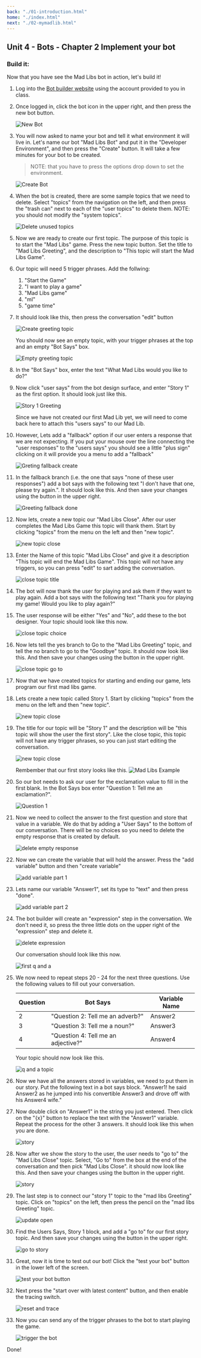 ```yaml
---
back: "./01-introduction.html"
home: "./index.html"
next: "./02-mymadlib.html"
---
```


## Unit 4 - Bots - Chapter 2 Implement your bot


### Build it:

Now that you have see the Mad Libs bot in action, let's build it!


1. Log into the [Bot builder website](https://va.ai.dynamics.com) using the account provided to you in class. 
   
2. Once logged in, click the bot icon in the upper right, and then press the new bot button.

    ![New Bot](./img/mlbot01.png)

3. You will now asked to name your bot and tell it what environment it will live in. Let's name our bot "Mad Libs Bot" and put it in the "Developer Environment", and then press the "Create" button. It will take a few minutes for your bot to be created.
   
    > NOTE: that you have to press the options drop down to set the environment. 

    ![Create Bot](./img/mlbot02.png)

4. When the bot is created, there are some sample topics that we need to delete. Select "topics" from the navigation on the left, and then press the "trash can" next to each of the "user topics" to delete them. NOTE: you should not modify the "system topics".

    ![Delete unused topics](./img/mlbot03.png)

5. Now we are ready to create our first topic. The purpose of this topic is to start the "Mad Libs" game. Press the new topic button. Set the title to "Mad Libs Greeting", and the description to "This topic will start the Mad Libs Game". 
   
6. Our topic will need 5 trigger phrases. Add the follwing:
   1. "Start the Game"
   2. "I want to play a game"
   1. "Mad Libs game"
   2. "ml"
   3. "game time"

7. It should look like this, then press the conversation "edit" button

    ![Create greeting topic](./img/mlbot04.png)

    You should now see an empty topic, with your trigger phrases at the top and an empty "Bot Says" box.

    ![Empty greeting topic](./img/mlbot05.png)

8. In the "Bot Says" box, enter the text "What Mad Libs would you like to do?"

9.  Now click "user says" from the bot design surface, and enter "Story 1" as the first option. It should look just like this. 

    ![Story 1 Greeting](./img/mlbot06.png)

    Since we have not created our first Mad Lib yet, we will need to come back here to attach this "users says" to our Mad Lib. 

10. However, Lets add a "fallback" option if our user enters a response that we are not expecting. If you put your mouse over the line connecting the "user responses" to the "users says" you should see a little "plus sign" clicking on it will provide you a menu to add a "fallback"

    ![Greting fallback create](./img/mlbot07.png)

11. In the fallback branch (i.e. the one that says "none of these user responses") add a bot says with the following text "I don't have that one, please try again.". It should look like this. And then save your changes using the button in the upper right. 

    ![Greeting fallback done](./img/mlbot08.png)

12. Now lets, create a new topic our "Mad Libs Close". After our user completes the Mad Libs Game this topic will thank them. Start by clicking "topics" from the menu on the left and then "new topic".

    ![new topic close](./img/mlbot09.png)

13. Enter the Name of this topic "Mad Libs Close" and give it a description "This topic will end the Mad Libs Game". This topic will not have any triggers, so you can press "edit" to sart adding the conversation. 

    ![close topic title](./img/mlbot10.png)

14. The bot will now thank the user for playing and ask them if they want to play again. Add a bot says with the following text "Thank you for playing my game! Would you like to play again?"

15. The user response will be either "Yes" and "No", add these to the bot designer. Your topic should look like this now. 

    ![close topic choice](./img/mlbot11.png)

16. Now lets tell the yes branch to Go to the "Mad Libs Greeting" topic, and tell the no branch to go to the "Goodbye" topic. It should now look like this. And then save your changes using the button in the upper right. 

    ![close topic go to](./img/mlbot12.png)

17. Now that we have created topics for starting and ending our game, lets program our first mad libs game. 

18. Lets create a new topic called Story 1.  Start by clicking "topics" from the menu on the left and then "new topic".

    ![new topic close](./img/mlbot09.png)

19. The title for our topic will be "Story 1" and the description will be "this topic will show the user the first story". Like the close topic, this topic will not have any trigger phrases, so you can just start editing the conversation. 

    ![new topic close](./img/mlbot13.png)

    Rembember that our first story looks like this.
    ![Mad Libs Example](./img/ml01.png)

20. So our bot needs to ask our user for the exclamation value to fill in the first blank. In the Bot Says box enter "Question 1: Tell me an exclamation?".

    ![Question 1](./img/mlbot14.png)

21. Now we need to collect the answer to the first question and store that value in a variable. We do that by adding a "User Says" to the bottom of our conversation. There will be no choices so you need to delete the empty response that is created by default.  

    ![delete empty response](./img/mlbot15.png)

22. Now we can create the variable that will hold the answer. Press the "add variable" button and then "create variable" 

    ![add variable part 1](./img/mlbot16.png)

23. Lets name our variable "Answer1", set its type to "text" and then press "done".

    ![add variable part 2](./img/mlbot17.png)

24. The bot builder will create an "expression" step in the conversation. We don't need it, so press the three little dots on the upper right of the "expression" step and delete it. 

    ![delete expression](./img/mlbot18.png)

    Our conversation should look like this now. 

    ![first q and a](./img/mlbot19.png)

1. We now need to repeat steps 20 - 24 for the next three questions. Use the following values to fill out your conversation. 


    | Question | Bot Says | Variable Name |
    | -------- | -------- | -------------- |
    | 2 | "Question 2: Tell me an adverb?" | Answer2 |
    | 3 | "Question 3: Tell me a noun?" | Answer3 |
    | 4 | "Question 4: Tell me an adjective?" | Answer4 |

    Your topic should now look like this.
 
    ![q and a topic](./img/mlbot20.png)

2.  Now we have all the answers stored in variables, we need to put them in our story. Put the following text in a bot says block. "Answer1! he said Answer2 as he jumped into his convertible Answer3 and drove off with his Answer4 wife." 

3. Now double click on "Answer1" in the string you just entered. Then click on the "{x}" button to replace the text with the "Answer1" variable. Repeat the process for the other 3 answers. It should look like this when you are done. 

    ![story](./img/mlbot21.png)

4. Now after we show the story to the user, the user needs to "go to" the "Mad Libs Close" topic. Select, "Go to" from the box at the end of the conversation and then pick "Mad Libs Close". it should now look like this. And then save your changes using the button in the upper right. 

    ![story](./img/mlbot22.png)

5. The last step is to connect our "story 1" topic to the "mad libs Greeting" topic. Click on "topics" on the left, then press the pencil on the "mad libs Greeting" topic. 

    ![update open](./img/mlbot23.png)

6. Find the Users Says, Story 1 block, and add a "go to" for our first story topic. And then save your changes using the button in the upper right. 

    ![go to story](./img/mlbot24.png)

7. Great, now it is time to test out our bot! Click the "test your bot" button in the lower left of the screen.

    ![test your bot button ](./img/mlbot25.png)

8. Next press the "start over with latest content" button, and then enable the tracing switch. 

    ![reset and trace](./img/mlbot26.png)

9. Now you can send any of the trigger phrases to the bot to start playing the game.

    ![trigger the bot](./img/mlbot27.png)

Done!